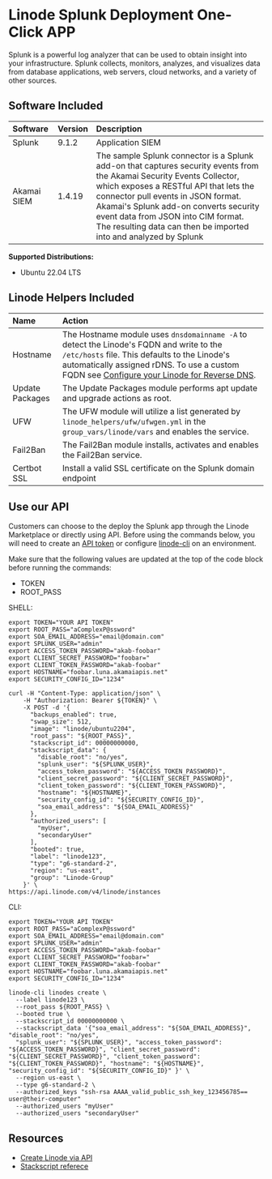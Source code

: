 # Linode Splunk Deployment One-Click APP

Splunk is a powerful log analyzer that can be used to obtain insight into your infrastructure. Splunk collects, monitors, analyzes, and visualizes data from database applications, web servers, cloud networks, and a variety of other sources. 

## Software Included

| Software  | Version   | Description   |
| :---      | :----     | :---          |
| Splunk    | 9.1.2    | Application SIEM |
| Akamai SIEM | 1.4.19 | The sample Splunk connector is a Splunk add-on that captures security events from the ​Akamai​ Security Events Collector, which exposes a RESTful API that lets the connector pull events in JSON format. Akamai's Splunk add-on converts security event data from JSON into CIM format. The resulting data can then be imported into and analyzed by Splunk |

**Supported Distributions:**

- Ubuntu 22.04 LTS

## Linode Helpers Included

| Name  | Action  |
| :---  | :---    |
| Hostname   | The Hostname module uses `dnsdomainname -A` to detect the Linode's FQDN and write to the `/etc/hosts` file. This defaults to the Linode's automatically assigned rDNS. To use a custom FQDN see [Configure your Linode for Reverse DNS](https://www.linode.com/docs/guides/configure-your-linode-for-reverse-dns/).  |
| Update Packages   | The Update Packages module performs apt update and upgrade actions as root.  |
| UFW   | The UFW module will utilize a list generated by `linode_helpers/ufw/ufwgen.yml` in the `group_vars/linode/vars` and enables the service.  |
| Fail2Ban   | The Fail2Ban module installs, activates and enables the Fail2Ban service.  |
| Certbot SSL   | Install a valid SSL certificate on the Splunk domain endpoint

## Use our API

Customers can choose to the deploy the Splunk app through the Linode Marketplace or directly using API. Before using the commands below, you will need to create an [API token](https://www.linode.com/docs/products/tools/linode-api/get-started/#create-an-api-token) or configure [linode-cli](https://www.linode.com/products/cli/) on an environment.

Make sure that the following values are updated at the top of the code block before running the commands:
- TOKEN
- ROOT_PASS

SHELL:
```
export TOKEN="YOUR API TOKEN"
export ROOT_PASS="aComplexP@ssword"
export SOA_EMAIL_ADDRESS="email@domain.com"
export SPLUNK_USER="admin"
export ACCESS_TOKEN_PASSWORD="akab-foobar"
export CLIENT_SECRET_PASSWORD="foobar="
export CLIENT_TOKEN_PASSWORD="akab-foobar"
export HOSTNAME="foobar.luna.akamaiapis.net"
export SECURITY_CONFIG_ID="1234"

curl -H "Content-Type: application/json" \
    -H "Authorization: Bearer ${TOKEN}" \
    -X POST -d '{
      "backups_enabled": true,
      "swap_size": 512,
      "image": "linode/ubuntu2204",
      "root_pass": "${ROOT_PASS}",
      "stackscript_id": 00000000000,
      "stackscript_data": {
        "disable_root": "no/yes",
        "splunk_user": "${SPLUNK_USER}",
        "access_token_password": "${ACCESS_TOKEN_PASSWORD}",
        "client_secret_password": "${CLIENT_SECRET_PASSWORD}",
        "client_token_password": "${CLIENT_TOKEN_PASSWORD}",
        "hostname": "${HOSTNAME}",
        "security_config_id": "${SECURITY_CONFIG_ID}",
        "soa_email_address": "${SOA_EMAIL_ADDRESS}"
      },
      "authorized_users": [
        "myUser",
        "secondaryUser"
      ],
      "booted": true,
      "label": "linode123",
      "type": "g6-standard-2",
      "region": "us-east",
      "group": "Linode-Group"
    }' \
https://api.linode.com/v4/linode/instances
```

CLI:
```
export TOKEN="YOUR API TOKEN"
export ROOT_PASS="aComplexP@ssword"
export SOA_EMAIL_ADDRESS="email@domain.com"
export SPLUNK_USER="admin"
export ACCESS_TOKEN_PASSWORD="akab-foobar"
export CLIENT_SECRET_PASSWORD="foobar="
export CLIENT_TOKEN_PASSWORD="akab-foobar"
export HOSTNAME="foobar.luna.akamaiapis.net"
export SECURITY_CONFIG_ID="1234"

linode-cli linodes create \
  --label linode123 \
  --root_pass ${ROOT_PASS} \
  --booted true \
  --stackscript_id 00000000000 \
  --stackscript_data '{"soa_email_address": "${SOA_EMAIL_ADDRESS}", "disable_root": "no/yes",
  "splunk_user": "${SPLUNK_USER}", "access_token_password": "${ACCESS_TOKEN_PASSWORD}", "client_secret_password": "${CLIENT_SECRET_PASSWORD}", "client_token_password": "${CLIENT_TOKEN_PASSWORD}", "hostname": "${HOSTNAME}", "security_config_id": "${SECURITY_CONFIG_ID}" }' \
  --region us-east \
  --type g6-standard-2 \
  --authorized_keys "ssh-rsa AAAA_valid_public_ssh_key_123456785== user@their-computer"
  --authorized_users "myUser"
  --authorized_users "secondaryUser"
```

## Resources

- [Create Linode via API](https://www.linode.com/docs/api/linode-instances/#linode-create)
- [Stackscript referece](https://www.linode.com/docs/guides/writing-scripts-for-use-with-linode-stackscripts-a-tutorial/#user-defined-fields-udfs)


